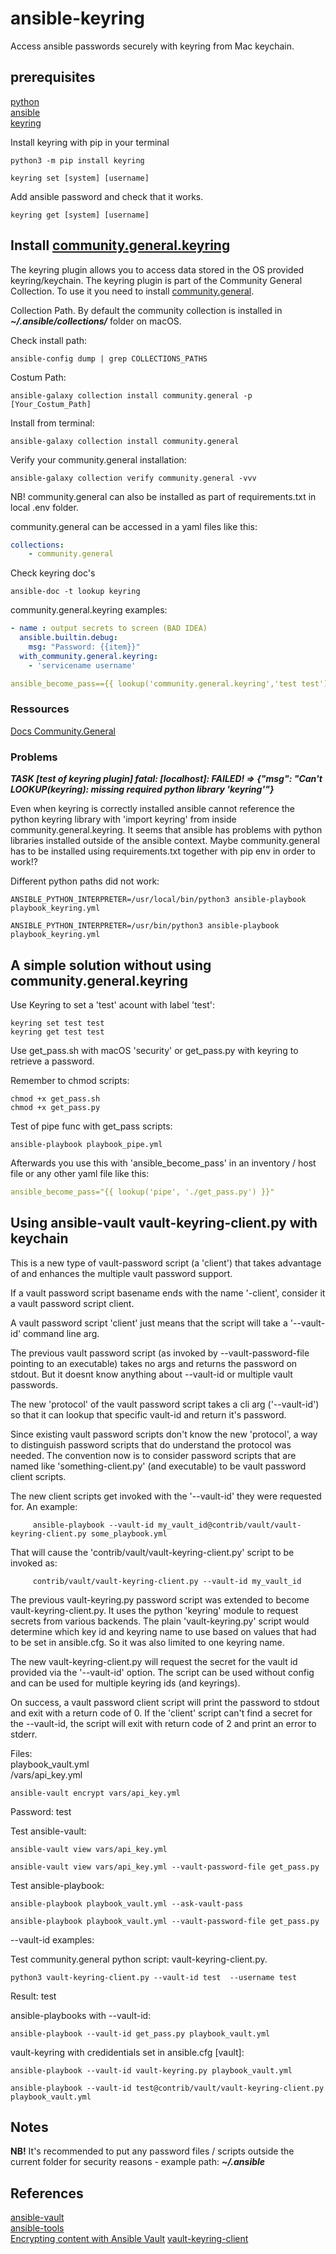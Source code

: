 # ansible-keyring

Access ansible passwords securely with keyring from Mac keychain.

## prerequisites

[python](https://www.python.org)  
[ansible](https://www.ansible.com)  
[keyring](https://pypi.org/project/keyring/)

Install keyring with pip in your terminal

```cli
python3 -m pip install keyring
```

```cli
keyring set [system] [username]
```

Add ansible password and check that it works.

```cli
keyring get [system] [username]
```

## Install [community.general.keyring](https://docs.ansible.com/ansible/latest/collections/community/general/keyring_lookup.html#ansible-collections-community-general-keyring-lookup)

The keyring plugin allows you to access data stored in the OS provided keyring/keychain. The keyring plugin is part of the Community General Collection. To use it you need to install [community.general](https://galaxy.ansible.com/community/general?extIdCarryOver=true&sc_cid=701f2000001OH7YAAW).

Collection Path. By default the community collection is installed in ***~/.ansible/collections/*** folder on macOS.

Check install path:

```cli
ansible-config dump | grep COLLECTIONS_PATHS
```

Costum Path:

```cli
ansible-galaxy collection install community.general -p [Your_Costum_Path]
```

Install from terminal:

```cli
ansible-galaxy collection install community.general
```

Verify your community.general installation:

```cli
ansible-galaxy collection verify community.general -vvv
```

NB! community.general can also be installed as part of requirements.txt in local .env folder.

community.general can be accessed in a yaml files like this:

```yaml
collections:
    - community.general
```

Check keyring doc's

```cli
ansible-doc -t lookup keyring
```

community.general.keyring examples:

```yaml
- name : output secrets to screen (BAD IDEA)
  ansible.builtin.debug:
    msg: "Password: {{item}}"
  with_community.general.keyring:
    - 'servicename username'
```

```yaml
ansible_become_pass=={{ lookup('community.general.keyring','test test') }}
```

### Ressources

[Docs Community.General](https://docs.ansible.com/ansible/latest/collections/community/general/)

### Problems

***TASK [test of keyring plugin]
fatal: [localhost]: FAILED! => {"msg": "Can't LOOKUP(keyring): missing required python library 'keyring'"}***

Even when keyring is correctly installed ansible cannot reference the python keyring library with 'import keyring' from inside community.general.keyring. It seems that ansible has problems with python libraries installed outside of the ansible context. Maybe community.general has to be installed using requirements.txt together with pip env in order to work!?

Different python paths did not work:

```cli
ANSIBLE_PYTHON_INTERPRETER=/usr/local/bin/python3 ansible-playbook playbook_keyring.yml

ANSIBLE_PYTHON_INTERPRETER=/usr/bin/python3 ansible-playbook playbook_keyring.yml
```

## A simple solution without using community.general.keyring

Use Keyring to set a 'test' acount with label 'test':

```cli
keyring set test test
keyring get test test
```

Use get_pass.sh with macOS 'security' or get_pass.py with keyring to retrieve a password.

Remember to chmod scripts:

```cli
chmod +x get_pass.sh
chmod +x get_pass.py
```

Test of pipe func with get_pass scripts:

```cli
ansible-playbook playbook_pipe.yml
```

Afterwards you use this with 'ansible_become_pass' in an inventory / host file or any other yaml file like this:

```yaml
ansible_become_pass="{{ lookup('pipe', './get_pass.py') }}"
```

## Using ansible-vault vault-keyring-client.py with keychain

This is a new type of vault-password script  (a 'client') that takes advantage of and enhances the multiple vault password support.

If a vault password script basename ends with the name '-client', consider it a vault password script client.

A vault password script 'client' just means that the script will take a '--vault-id' command line arg.

The previous vault password script (as invoked by --vault-password-file pointing to an executable) takes no args and returns the password on stdout. But it doesnt know anything about --vault-id or multiple vault passwords.

The new 'protocol' of the vault password script takes a cli arg ('--vault-id') so that it can lookup that specific vault-id and return it's password.

Since existing vault password scripts don't know the new 'protocol', a way to distinguish password scripts that do understand the protocol was needed.  The convention now is to consider password scripts that are named like 'something-client.py' (and executable) to be vault password client scripts.

The new client scripts get invoked with the '--vault-id' they were requested for. An example:

```cli
     ansible-playbook --vault-id my_vault_id@contrib/vault/vault-keyring-client.py some_playbook.yml
```

That will cause the 'contrib/vault/vault-keyring-client.py' script to be invoked as:

```cli
     contrib/vault/vault-keyring-client.py --vault-id my_vault_id
```

The previous vault-keyring.py password script was extended to become vault-keyring-client.py. It uses
the python 'keyring' module to request secrets from various backends. The plain 'vault-keyring.py' script
would determine which key id and keyring name to use based on values that had to be set in ansible.cfg.
So it was also limited to one keyring name.

The new vault-keyring-client.py will request the secret for the vault id provided via the '--vault-id' option.
The script can be used without config and can be used for multiple keyring ids (and keyrings).

On success, a vault password client script will print the password to stdout and exit with a return code of 0.
If the 'client' script can't find a secret for the --vault-id, the script will exit with return code of 2 and print an error to stderr.

Files:  
playbook_vault.yml  
/vars/api_key.yml

```cli
ansible-vault encrypt vars/api_key.yml
```

Password: test

Test ansible-vault:

```cli
ansible-vault view vars/api_key.yml
```

```cli
ansible-vault view vars/api_key.yml --vault-password-file get_pass.py
```

Test ansible-playbook:

```cli
ansible-playbook playbook_vault.yml --ask-vault-pass
```

```cli
ansible-playbook playbook_vault.yml --vault-password-file get_pass.py
```

--vault-id examples:

Test community.general python script: vault-keyring-client.py.

```cli
python3 vault-keyring-client.py --vault-id test  --username test
```

Result: test

ansible-playbooks with --vault-id:

```cli
ansible-playbook --vault-id get_pass.py playbook_vault.yml
```

vault-keyring with credidentials set in ansible.cfg [vault]:

```cli
ansible-playbook --vault-id vault-keyring.py playbook_vault.yml
```

```cli
ansible-playbook --vault-id test@contrib/vault/vault-keyring-client.py playbook_vault.yml
```

## Notes

**NB!** It's recommended to put any password files / scripts outside the current folder for security reasons - example path: ***~/.ansible***

## References

[ansible-vault](https://docs.ansible.com/ansible/latest/cli/ansible-vault.html)  
[ansible-tools](https://github.com/lvillani/ansible-tools)  
[Encrypting content with Ansible Vault](http://docs.ansible.com/ansible/2.10/user_guide/vault.html)
[vault-keyring-client](https://github.com/ansible-collections/community.general/blob/main/scripts/vault/vault-keyring-client.py)
